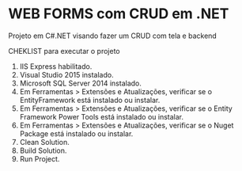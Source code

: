 # WEB FORMS com CRUD em .NET
Projeto em C#.NET visando fazer um CRUD com tela e backend

CHEKLIST para executar o projeto 
1) IIS Express habilitado. 
2) Visual Studio 2015 instalado.
3) Microsoft SQL Server 2014 instalado. 
4) Em Ferramentas > Extensões e Atualizações, verificar se o EntityFramework está instalado ou instalar. 
5) Em Ferramentas > Extensões e Atualizações, verificar se o Entity Framework Power Tools está instalado ou instalar. 
6) Em Ferramentas > Extensões e Atualizações, verificar se o Nuget Package está instalado ou instalar. 
7) Clean Solution. 
8) Build Solution.
9) Run Project. 
